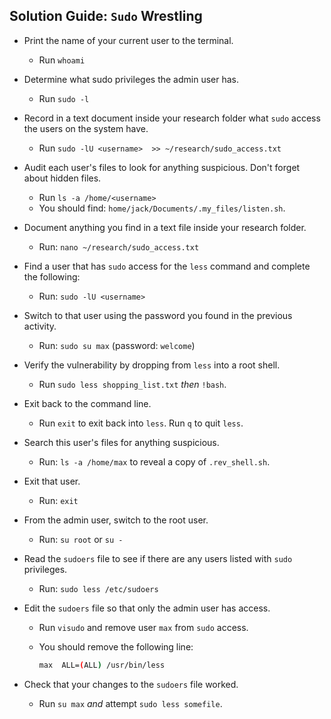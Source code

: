## Solution Guide: `Sudo` Wrestling

- Print the name of your current user to the terminal.
  - Run `whoami`

- Determine what sudo privileges the admin user has.
  - Run `sudo -l`

- Record in a text document inside your research folder what `sudo` access the users on the system have.
  - Run  `sudo -lU <username>  >> ~/research/sudo_access.txt`

- Audit each user's files to look for anything suspicious. Don't forget about hidden files.
  - Run `ls -a /home/<username>` 
  - You should find: `home/jack/Documents/.my_files/listen.sh`.

- Document anything you find in a text file inside your research folder.
  - Run: `nano ~/research/sudo_access.txt`


- Find a user that has `sudo` access for the `less` command and complete the following:
  - Run: `sudo -lU <username>`

- Switch to that user using the password you found in the previous activity.
  - Run: `sudo su max` (password: `welcome`)

- Verify the vulnerability by dropping from `less` into a root shell.
  - Run `sudo less shopping_list.txt` _then_ `!bash`.

- Exit back to the command line.
  - Run `exit` to exit back into `less`. Run `q` to quit `less`.

- Search this user's files for anything suspicious.
  - Run: `ls -a /home/max` to reveal a copy of `.rev_shell.sh`.

- Exit that user.
  - Run: `exit`


- From the admin user, switch to the root user.
  - Run: `su root` or `su -`

- Read the `sudoers` file to see if there are any users listed with `sudo` privileges.
  - Run: `sudo less /etc/sudoers`

- Edit the `sudoers` file so that only the admin user has access.
  - Run `visudo` and remove user `max` from `sudo` access.
  
  - You should remove the following line:

    ```bash
    max  ALL=(ALL) /usr/bin/less
    ```
  
- Check that your changes to the `sudoers` file worked.
  - Run `su max` _and_ attempt `sudo less somefile`.
